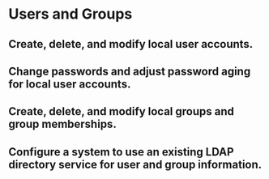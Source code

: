 # Users and Groups

##    Create, delete, and modify local user accounts.
##    Change passwords and adjust password aging for local user accounts.
##    Create, delete, and modify local groups and group memberships.
##    Configure a system to use an existing LDAP directory service for user and group information.